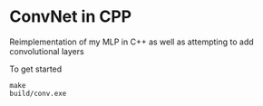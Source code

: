 # ConvNet in CPP

Reimplementation of my MLP in C++ as well as attempting to add convolutional layers

To get started

```
make
build/conv.exe
```